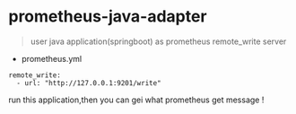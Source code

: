 # prometheus-java-adapter

> user java application(springboot) as prometheus remote_write server


- prometheus.yml
```$xslt
remote_write: 
  - url: "http://127.0.0.1:9201/write"
``` 

run this application,then you can gei what prometheus get message !

